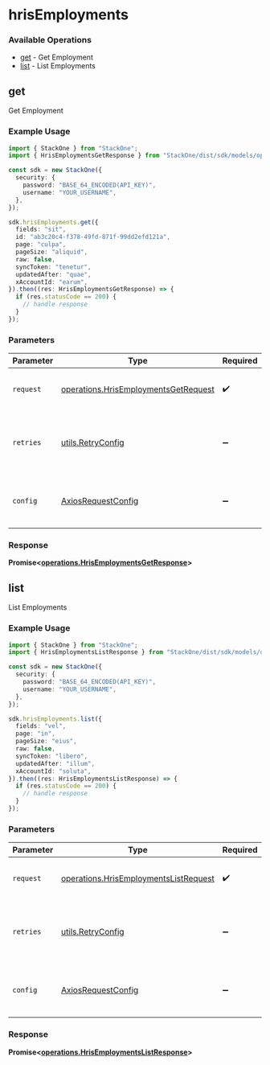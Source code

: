 # hrisEmployments

### Available Operations

* [get](#get) - Get Employment
* [list](#list) - List Employments

## get

Get Employment

### Example Usage

```typescript
import { StackOne } from "StackOne";
import { HrisEmploymentsGetResponse } from "StackOne/dist/sdk/models/operations";

const sdk = new StackOne({
  security: {
    password: "BASE_64_ENCODED(API_KEY)",
    username: "YOUR_USERNAME",
  },
});

sdk.hrisEmployments.get({
  fields: "sit",
  id: "ab3c20c4-f378-49fd-871f-99dd2efd121a",
  page: "culpa",
  pageSize: "aliquid",
  raw: false,
  syncToken: "tenetur",
  updatedAfter: "quae",
  xAccountId: "earum",
}).then((res: HrisEmploymentsGetResponse) => {
  if (res.statusCode == 200) {
    // handle response
  }
});
```

### Parameters

| Parameter                                                                                    | Type                                                                                         | Required                                                                                     | Description                                                                                  |
| -------------------------------------------------------------------------------------------- | -------------------------------------------------------------------------------------------- | -------------------------------------------------------------------------------------------- | -------------------------------------------------------------------------------------------- |
| `request`                                                                                    | [operations.HrisEmploymentsGetRequest](../../models/operations/hrisemploymentsgetrequest.md) | :heavy_check_mark:                                                                           | The request object to use for the request.                                                   |
| `retries`                                                                                    | [utils.RetryConfig](../../models/utils/retryconfig.md)                                       | :heavy_minus_sign:                                                                           | Configuration to override the default retry behavior of the client.                          |
| `config`                                                                                     | [AxiosRequestConfig](https://axios-http.com/docs/req_config)                                 | :heavy_minus_sign:                                                                           | Available config options for making requests.                                                |


### Response

**Promise<[operations.HrisEmploymentsGetResponse](../../models/operations/hrisemploymentsgetresponse.md)>**


## list

List Employments

### Example Usage

```typescript
import { StackOne } from "StackOne";
import { HrisEmploymentsListResponse } from "StackOne/dist/sdk/models/operations";

const sdk = new StackOne({
  security: {
    password: "BASE_64_ENCODED(API_KEY)",
    username: "YOUR_USERNAME",
  },
});

sdk.hrisEmployments.list({
  fields: "vel",
  page: "in",
  pageSize: "eius",
  raw: false,
  syncToken: "libero",
  updatedAfter: "illum",
  xAccountId: "soluta",
}).then((res: HrisEmploymentsListResponse) => {
  if (res.statusCode == 200) {
    // handle response
  }
});
```

### Parameters

| Parameter                                                                                      | Type                                                                                           | Required                                                                                       | Description                                                                                    |
| ---------------------------------------------------------------------------------------------- | ---------------------------------------------------------------------------------------------- | ---------------------------------------------------------------------------------------------- | ---------------------------------------------------------------------------------------------- |
| `request`                                                                                      | [operations.HrisEmploymentsListRequest](../../models/operations/hrisemploymentslistrequest.md) | :heavy_check_mark:                                                                             | The request object to use for the request.                                                     |
| `retries`                                                                                      | [utils.RetryConfig](../../models/utils/retryconfig.md)                                         | :heavy_minus_sign:                                                                             | Configuration to override the default retry behavior of the client.                            |
| `config`                                                                                       | [AxiosRequestConfig](https://axios-http.com/docs/req_config)                                   | :heavy_minus_sign:                                                                             | Available config options for making requests.                                                  |


### Response

**Promise<[operations.HrisEmploymentsListResponse](../../models/operations/hrisemploymentslistresponse.md)>**

